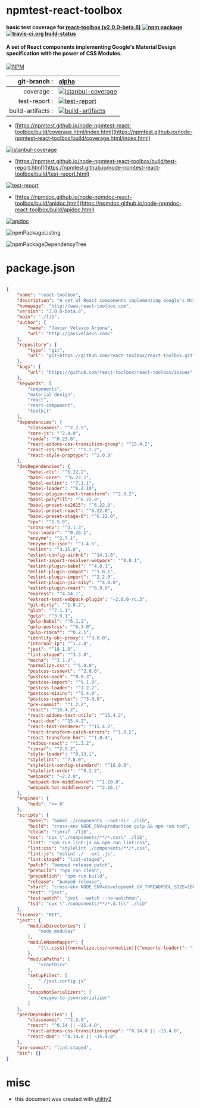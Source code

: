 # npmtest-react-toolbox

#### basic test coverage for  [react-toolbox (v2.0.0-beta.8)](http://www.react-toolbox.com)  [![npm package](https://img.shields.io/npm/v/npmtest-react-toolbox.svg?style=flat-square)](https://www.npmjs.org/package/npmtest-react-toolbox) [![travis-ci.org build-status](https://api.travis-ci.org/npmtest/node-npmtest-react-toolbox.svg)](https://travis-ci.org/npmtest/node-npmtest-react-toolbox)

#### A set of React components implementing Google's Material Design specification with the power of CSS Modules.

[![NPM](https://nodei.co/npm/react-toolbox.png?downloads=true&downloadRank=true&stars=true)](https://www.npmjs.com/package/react-toolbox)

| git-branch : | [alpha](https://github.com/npmtest/node-npmtest-react-toolbox/tree/alpha)|
|--:|:--|
| coverage : | [![istanbul-coverage](https://npmtest.github.io/node-npmtest-react-toolbox/build/coverage.badge.svg)](https://npmtest.github.io/node-npmtest-react-toolbox/build/coverage.html/index.html)|
| test-report : | [![test-report](https://npmtest.github.io/node-npmtest-react-toolbox/build/test-report.badge.svg)](https://npmtest.github.io/node-npmtest-react-toolbox/build/test-report.html)|
| build-artifacts : | [![build-artifacts](https://npmtest.github.io/node-npmtest-react-toolbox/glyphicons_144_folder_open.png)](https://github.com/npmtest/node-npmtest-react-toolbox/tree/gh-pages/build)|

- [https://npmtest.github.io/node-npmtest-react-toolbox/build/coverage.html/index.html](https://npmtest.github.io/node-npmtest-react-toolbox/build/coverage.html/index.html)

[![istanbul-coverage](https://npmtest.github.io/node-npmtest-react-toolbox/build/screenCapture.buildCi.browser.%252Ftmp%252Fbuild%252Fcoverage.lib.html.png)](https://npmtest.github.io/node-npmtest-react-toolbox/build/coverage.html/index.html)

- [https://npmtest.github.io/node-npmtest-react-toolbox/build/test-report.html](https://npmtest.github.io/node-npmtest-react-toolbox/build/test-report.html)

[![test-report](https://npmtest.github.io/node-npmtest-react-toolbox/build/screenCapture.buildCi.browser.%252Ftmp%252Fbuild%252Ftest-report.html.png)](https://npmtest.github.io/node-npmtest-react-toolbox/build/test-report.html)

- [https://npmdoc.github.io/node-npmdoc-react-toolbox/build/apidoc.html](https://npmdoc.github.io/node-npmdoc-react-toolbox/build/apidoc.html)

[![apidoc](https://npmdoc.github.io/node-npmdoc-react-toolbox/build/screenCapture.buildCi.browser.%252Ftmp%252Fbuild%252Fapidoc.html.png)](https://npmdoc.github.io/node-npmdoc-react-toolbox/build/apidoc.html)

![npmPackageListing](https://npmtest.github.io/node-npmtest-react-toolbox/build/screenCapture.npmPackageListing.svg)

![npmPackageDependencyTree](https://npmtest.github.io/node-npmtest-react-toolbox/build/screenCapture.npmPackageDependencyTree.svg)



# package.json

```json

{
    "name": "react-toolbox",
    "description": "A set of React components implementing Google's Material Design specification with the power of CSS Modules.",
    "homepage": "http://www.react-toolbox.com",
    "version": "2.0.0-beta.8",
    "main": "./lib",
    "author": {
        "name": "Javier Velasco Arjona",
        "url": "http://javivelasco.com/"
    },
    "repository": {
        "type": "git",
        "url": "git+https://github.com/react-toolbox/react-toolbox.git"
    },
    "bugs": {
        "url": "https://github.com/react-toolbox/react-toolbox/issues"
    },
    "keywords": [
        "components",
        "material design",
        "react",
        "react-component",
        "toolkit"
    ],
    "dependencies": {
        "classnames": "^2.2.5",
        "core-js": "^2.4.0",
        "ramda": "^0.23.0",
        "react-addons-css-transition-group": "^15.4.2",
        "react-css-themr": "^1.7.2",
        "react-style-proptype": "^2.0.0"
    },
    "devDependencies": {
        "babel-cli": "^6.22.2",
        "babel-core": "^6.22.1",
        "babel-eslint": "^7.1.1",
        "babel-loader": "^6.2.10",
        "babel-plugin-react-transform": "^2.0.2",
        "babel-polyfill": "^6.22.0",
        "babel-preset-es2015": "^6.22.0",
        "babel-preset-react": "^6.22.0",
        "babel-preset-stage-0": "^6.22.0",
        "cpx": "^1.5.0",
        "cross-env": "^3.1.3",
        "css-loader": "^0.26.1",
        "enzyme": "^2.7.1",
        "enzyme-to-json": "^1.4.5",
        "eslint": "^3.15.0",
        "eslint-config-airbnb": "^14.1.0",
        "eslint-import-resolver-webpack": "^0.8.1",
        "eslint-plugin-babel": "^4.0.1",
        "eslint-plugin-compat": "^1.0.1",
        "eslint-plugin-import": "^2.2.0",
        "eslint-plugin-jsx-a11y": "^4.0.0",
        "eslint-plugin-react": "^6.9.0",
        "express": "^4.14.1",
        "extract-text-webpack-plugin": "~2.0.0-rc.3",
        "git-dirty": "^1.0.2",
        "glob": "^7.1.1",
        "gulp": "^3.9.1",
        "gulp-babel": "^6.1.2",
        "gulp-postcss": "^6.3.0",
        "gulp-rimraf": "^0.2.1",
        "identity-obj-proxy": "^3.0.0",
        "internal-ip": "^1.2.0",
        "jest": "^18.1.0",
        "lint-staged": "^3.3.0",
        "mocha": "^3.1.2",
        "normalize.css": "^5.0.0",
        "postcss-cssnext": "^2.8.0",
        "postcss-each": "^0.9.3",
        "postcss-import": "^9.1.0",
        "postcss-loader": "^1.2.2",
        "postcss-mixins": "^5.4.0",
        "postcss-reporter": "^3.0.0",
        "pre-commit": "^1.2.2",
        "react": "^15.4.2",
        "react-addons-test-utils": "^15.4.2",
        "react-dom": "^15.4.2",
        "react-test-renderer": "^15.4.2",
        "react-transform-catch-errors": "^1.0.2",
        "react-transform-hmr": "^1.0.4",
        "redbox-react": "^1.3.2",
        "rimraf": "^2.5.2",
        "style-loader": "^0.13.1",
        "stylelint": "^7.8.0",
        "stylelint-config-standard": "^16.0.0",
        "stylelint-order": "^0.2.2",
        "webpack": "~2.2.0",
        "webpack-dev-middleware": "^1.10.0",
        "webpack-hot-middleware": "^2.16.1"
    },
    "engines": {
        "node": ">= 6"
    },
    "scripts": {
        "babel": "babel ./components --out-dir ./lib",
        "build": "cross-env NODE_ENV=production gulp && npm run tsd",
        "clean": "rimraf ./lib",
        "css": "cpx \"./components/**/*.css\" ./lib",
        "lint": "npm run lint:js && npm run lint:css",
        "lint:css": "stylelint ./components/**/*.css",
        "lint:js": "eslint ./ --ext .js",
        "lint:staged": "lint-staged",
        "patch": "bumped release patch",
        "prebuild": "npm run clean",
        "prepublish": "npm run build",
        "release": "bumped release",
        "start": "cross-env NODE_ENV=development UV_THREADPOOL_SIZE=100 node ./server",
        "test": "jest",
        "test:watch": "jest --watch --no-watchman",
        "tsd": "cpx \"./components/**/*.d.ts\" ./lib"
    },
    "license": "MIT",
    "jest": {
        "moduleDirectories": [
            "node_modules"
        ],
        "moduleNameMapper": {
            "(\\.css$)|(normalize.css/normalize)|(^exports-loader)": "identity-obj-proxy"
        },
        "modulePaths": [
            "<rootDir>"
        ],
        "setupFiles": [
            "./jest.config.js"
        ],
        "snapshotSerializers": [
            "enzyme-to-json/serializer"
        ]
    },
    "peerDependencies": {
        "classnames": "^2.2.0",
        "react": "^0.14 || ~15.4.0",
        "react-addons-css-transition-group": "^0.14.0 || ~15.4.0",
        "react-dom": "^0.14.0 || ~15.4.0"
    },
    "pre-commit": "lint:staged",
    "bin": {}
}
```



# misc
- this document was created with [utility2](https://github.com/kaizhu256/node-utility2)
